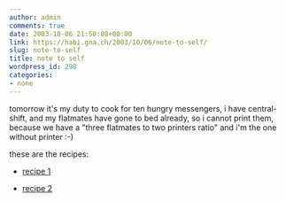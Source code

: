 ```yaml
---
author: admin
comments: true
date: 2003-10-06 21:50:08+00:00
link: https://habi.gna.ch/2003/10/06/note-to-self/
slug: note-to-self
title: note to self
wordpress_id: 298
categories:
- none
---
```


tomorrow it's my duty to cook for ten hungry messengers, i have central-shift, and my flatmates have gone to bed already, so i cannot print them, because we have a "three flatmates to two printers ratio" and i'm the one without printer :-)  

these are the recipes:  




	
  * [recipe 1](http://gastroguide.sime.com/45.htm)

	
  * [recipe 2](http://home.balcab.ch/r.l.sperandio/rezept_45.html)


